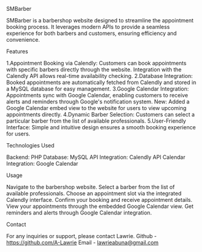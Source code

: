 SMBarber

SMBarber is a barbershop website designed to streamline the appointment booking process. It leverages modern APIs to provide a seamless experience for both barbers and customers, ensuring efficiency and convenience.

Features

1.Appointment Booking via Calendly:
    Customers can book appointments with specific barbers directly through the website.
    Integration with the Calendly API allows real-time availability checking.
2.Database Integration:
    Booked appointments are automatically fetched from Calendly and stored in a MySQL database for easy management.
3.Google Calendar Integration:
    Appointments sync with Google Calendar, enabling customers to receive alerts and reminders through Google's notification system.
    New: Added a Google Calendar embed view to the website for users to view upcoming appointments directly.
4.Dynamic Barber Selection:
    Customers can select a particular barber from the list of available professionals.
5.User-Friendly Interface:
    Simple and intuitive design ensures a smooth booking experience for users.


Technologies Used

Backend: PHP
Database: MySQL
API Integration: Calendly API
Calendar Integration: Google Calendar


Usage

Navigate to the barbershop website.
Select a barber from the list of available professionals.
Choose an appointment slot via the integrated Calendly interface.
Confirm your booking and receive appointment details.
View your appointments through the embedded Google Calendar view.
Get reminders and alerts through Google Calendar integration.


Contact

For any inquiries or support, please contact Lawrie.
Github - https://github.com/A-Lawrie
Email - lawrieabuna@gmail.com